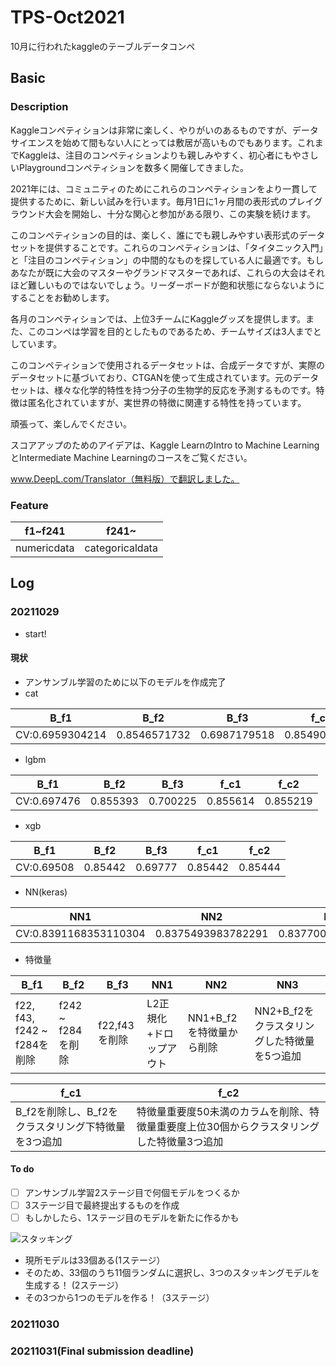 # TPS-Oct2021
10月に行われたkaggleのテーブルデータコンペ

## Basic
### Description
Kaggleコンペティションは非常に楽しく、やりがいのあるものですが、データサイエンスを始めて間もない人にとっては敷居が高いものでもあります。これまでKaggleは、注目のコンペティションよりも親しみやすく、初心者にもやさしいPlaygroundコンペティションを数多く開催してきました。

2021年には、コミュニティのためにこれらのコンペティションをより一貫して提供するために、新しい試みを行います。毎月1日に1ヶ月間の表形式のプレイグラウンド大会を開始し、十分な関心と参加がある限り、この実験を続けます。

このコンペティションの目的は、楽しく、誰にでも親しみやすい表形式のデータセットを提供することです。これらのコンペティションは、「タイタニック入門」と「注目のコンペティション」の中間的なものを探している人に最適です。もしあなたが既に大会のマスターやグランドマスターであれば、これらの大会はそれほど難しいものではないでしょう。リーダーボードが飽和状態にならないようにすることをお勧めします。

各月のコンペティションでは、上位3チームにKaggleグッズを提供します。また、このコンペは学習を目的としたものであるため、チームサイズは3人までとしています。

このコンペティションで使用されるデータセットは、合成データですが、実際のデータセットに基づいており、CTGANを使って生成されています。元のデータセットは、様々な化学的特性を持つ分子の生物学的反応を予測するものです。特徴は匿名化されていますが、実世界の特徴に関連する特性を持っています。

頑張って、楽しんでください。

スコアアップのためのアイデアは、Kaggle LearnのIntro to Machine LearningとIntermediate Machine Learningのコースをご覧ください。

www.DeepL.com/Translator（無料版）で翻訳しました。

### Feature
|  f1~f241  |  f241~  |
| ---- | ---- |
|  numericdata  |  categoricaldata  |


## Log
### 20211029
- start!
#### 現状
- アンサンブル学習のために以下のモデルを作成完了
- cat

|  B_f1  |  B_f2  | B_f3 | f_c1 | f_c2 |
| ---- | ---- | ---- | ---- | ---- |
|  CV:0.6959304214  |  0.8546571732  | 0.6987179518 | 0.8549021482   | 0.854847163 |

- lgbm  

|  B_f1  |  B_f2  | B_f3 | f_c1 | f_c2 |
| ---- | ---- | ---- | ---- | ---- |
|  CV:0.697476  |  0.855393  | 0.700225 | 0.855614 | 0.855219  |

- xgb

|  B_f1  |  B_f2  | B_f3 | f_c1 | f_c2 |
| ---- | ---- | ---- | ---- | ---- |
|  CV:0.69508 |  0.85442  | 0.69777 | 0.85442 | 0.85444 |

- NN(keras)

|  NN1  |  NN2  | NN3 | 
| ---- | ---- | ---- |
|  CV:0.8391168353110304  | 0.8375493983782291   | 0.8377000380659657 | 

- 特徴量

|B_f1|B_f2|B_f3|  NN1  |  NN2  | NN3 | 
| ---- | ---- | ---- | ---- | ---- | ---- |
| f22, f43, f242 ~ f284を削除  | f242 ~ f284を削除 | f22,f43を削除  | L2正規化+ドロップアウト | NN1+B_f2を特徴量から削除  | NN2+B_f2をクラスタリングした特徴量を5つ追加 |

| f_c1 | f_c2|
| ---- | ---- |
| B_f2を削除し、B_f2をクラスタリング下特徴量を3つ追加 | 特徴量重要度50未満のカラムを削除、特徴量重要度上位30個からクラスタリングした特徴量3つ追加 |


#### To do
- [ ] アンサンブル学習2ステージ目で何個モデルをつくるか
- [ ] 3ステージ目で最終提出するものを作成
- [ ] もしかしたら、1ステージ目のモデルを新たに作るかも

![スタッキング](https://user-images.githubusercontent.com/93358183/139364271-bf33ab3f-c24f-45be-bbe6-a452600d5bdc.png)

- 現所モデルは33個ある(1ステージ）
- そのため、33個のうち11個ランダムに選択し、3つのスタッキングモデルを生成する！ (2ステージ）
- その3つから1つのモデルを作る！（3ステージ）

### 20211030

### 20211031(**Final submission deadline**)





